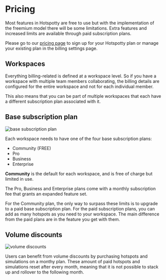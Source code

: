 # Pricing

Most features in Hotspotty are free to use but with the implementation of the freemium model there will be some limitations. Extra features and increased limits are available through paid subscription plans.

Please go to our [pricing page](https://app.hotspotty.net/pricing) to sign up for your Hotspotty plan or manage your existing plan in the billing settings page.

## Workspaces

Everything billing-related is defined at a workspace level. So if you have a workspace with multiple team members collaborating, the billing details are configured for the entire workspace and not for each individual member.

This also means that you can be part of multiple workspaces that each have a different subscription plan associated with it.

## Base subscription plan

![base subscription plan](/img/pricing/pricing-1.png)

Each workspace needs to have one of the four base subscription plans:

- Community (FREE)
- Pro
- Business
- Enterprise

**Community** is the default for each workspace, and is free of charge but limited in use.

The Pro, Business and Enterprise plans come with a monthly subscription fee that grants an expanded feature set.

For the Community plan, the only way to surpass these limits is to upgrade to a paid base subscription plan. For the paid subscription plans, you can add as many hotspots as you need to your workspace. The main difference from the paid plans are in the feature you get with them.

## Volume discounts

![volume discounts](/img/pricing/pricing-2.png)

Users can benefit from volume discounts by purchasing hotspots and simulations on a monthy plan. These amount of paid hotspots and simulations reset after every month, meaning that it is not possible to stack up and rollover to the following month.
